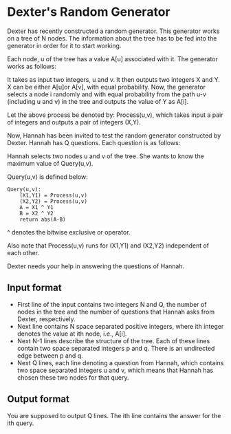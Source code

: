 # Dexter's Random Generator

Dexter has recently constructed a random generator. This generator works on a tree of N nodes. The information about the tree has to be fed into the generator in order for it to start working.

Each node, u of the tree has a value A[u] associated with it. The generator works as follows:

It takes as input two integers, u and v. It then outputs two integers X and Y. X can be either A[u]or A[v], with equal probability. Now, the generator selects a node i randomly and with equal probability from the path u-v (including u and v) in the tree and outputs the value of Y as A[i].

Let the above process be denoted by: Process(u,v), which takes input a pair of integers and outputs a pair of integers (X,Y).

Now, Hannah has been invited to test the random generator constructed by Dexter. Hannah has Q questions. Each question is as follows:

Hannah selects two nodes u and v of the tree. She wants to know the maximum value of Query(u,v).

Query(u,v) is defined below:

    Query(u,v):
        (X1,Y1) = Process(u,v)
        (X2,Y2) = Process(u,v)
        A = X1 ^ Y1
        B = X2 ^ Y2
        return abs(A-B)

^ denotes the bitwise exclusive or operator.

Also note that Process(u,v) runs for (X1,Y1) and (X2,Y2) independent of each other.

Dexter needs your help in answering the questions of Hannah.

## Input format

- First line of the input contains two integers N and Q, the number of nodes in the tree and the number of questions that Hannah asks from Dexter, respectively.
- Next line contains N space separated positive integers, where ith integer denotes the value at ith node, i.e., A[i].
- Next N-1 lines describe the structure of the tree. Each of these lines contain two space separated integers p and q. There is an undirected edge between p and q.
- Next Q lines, each line denoting a question from Hannah, which contains two space separated integers u and v, which means that Hannah has chosen these two nodes for that query.

## Output format

You are supposed to output Q lines. The ith line contains the answer for the ith query.
